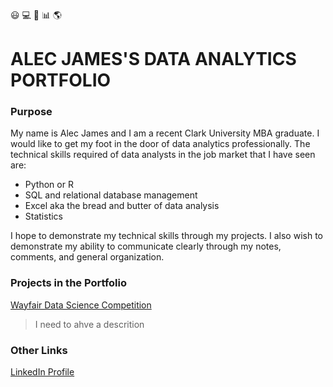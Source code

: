 :smiley: :computer: :orange_book: :bar_chart: :earth_americas:
# ALEC JAMES'S DATA ANALYTICS PORTFOLIO 
 
### Purpose

My name is Alec James and I am a recent Clark University MBA graduate. I would like to get my foot in the door of data analytics professionally. The technical skills required of data analysts in the job market that I have seen are: 
- Python or R
- SQL and relational database management
- Excel aka the bread and butter of data analysis
- Statistics

I hope to demonstrate my technical skills through my projects. I also wish to demonstrate my ability to communicate clearly through my notes, comments, and general organization.

### Projects in the Portfolio
[Wayfair Data Science Competition]()
> I need to ahve a descrition





### Other Links
[LinkedIn Profile](https://www.linkedin.com/in/alecjames11)



